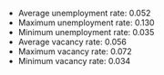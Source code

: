 
* Average unemployment rate: 0.052 
* Maximum unemployment rate: 0.130 
* Minimum unemployment rate: 0.035 
* Average vacancy rate: 0.056 
* Maximum vacancy rate: 0.072 
* Minimum vacancy rate: 0.034 

